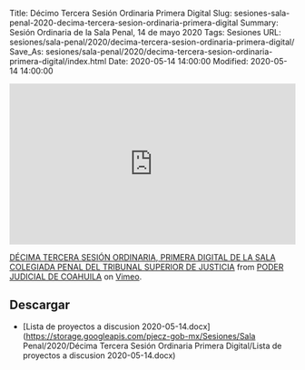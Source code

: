 Title: Décimo Tercera Sesión Ordinaria Primera Digital
Slug: sesiones-sala-penal-2020-decima-tercera-sesion-ordinaria-primera-digital
Summary: Sesión Ordinaria de la Sala Penal, 14 de mayo 2020
Tags: Sesiones
URL: sesiones/sala-penal/2020/decima-tercera-sesion-ordinaria-primera-digital/
Save_As: sesiones/sala-penal/2020/decima-tercera-sesion-ordinaria-primera-digital/index.html
Date: 2020-05-14 14:00:00
Modified: 2020-05-14 14:00:00


<div style="padding:56.25% 0 0 0;position:relative;"><iframe src="https://player.vimeo.com/video/418448188" style="position:absolute;top:0;left:0;width:100%;height:100%;" frameborder="0" allow="autoplay; fullscreen" allowfullscreen></iframe></div><script src="https://player.vimeo.com/api/player.js"></script> <p><a href="https://vimeo.com/418448188">DÉCIMA TERCERA SESIÓN ORDINARIA, PRIMERA DIGITAL DE LA SALA COLEGIADA PENAL DEL TRIBUNAL SUPERIOR DE JUSTICIA</a> from <a href="https://vimeo.com/user103229504">PODER JUDICIAL DE COAHUILA</a> on <a href="https://vimeo.com">Vimeo</a>.</p>


## Descargar


* [Lista de proyectos a discusion 2020-05-14.docx](https://storage.googleapis.com/pjecz-gob-mx/Sesiones/Sala Penal/2020/Décima Tercera Sesión Ordinaria Primera Digital/Lista de proyectos a discusion 2020-05-14.docx)


